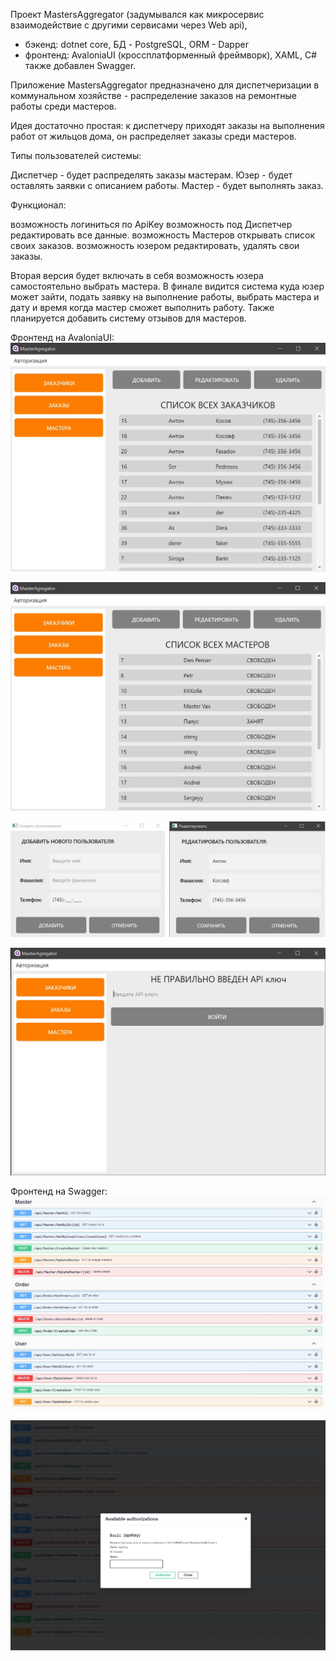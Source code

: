 Проект MastersAggregator (задумывался как микросервис взаимодействие с другими сервисами через Web api), 
- бэкенд: dotnet core, БД - PostgreSQL, ORM - Dapper 
- фронтенд: AvaloniaUI (кроссплатформенный фреймворк), XAML, C# также добавлен Swagger.

Приложение MastersAggregator предназначено для диспетчеризации в коммунальном хозяйстве - распределение заказов на ремонтные работы среди мастеров.

Идея достаточно простая: к диспетчеру приходят заказы на выполнения работ от жильцов дома, он распределяет заказы среди мастеров.

Типы пользователей системы:

Диспетчер - будет распределять заказы мастерам.
Юзер - будет оставлять заявки с описанием работы.
Мастер - будет выполнять заказ.

Функционал:

возможность логиниться по ApiKey
возможность под Диспетчер редактировать все данные.
возможность Мастеров открывать список своих заказов.
возможность юзером редактировать, удалять свои заказы. 

Вторая версия будет включать в себя возможность юзера самостоятельно выбрать мастера.
В финале видится система куда юзер может зайти, подать заявку на выполнение работы, выбрать мастера и дату и время когда мастер сможет выполнить работу. 
Также планируется добавить систему отзывов для мастеров.

Фронтенд на AvaloniaUI:
![alt text](https://github.com/Ramzes-Epp/MastersAggregator/blob/master/MasterAggregator.Desktop/Assets/Foto%20frontend/3.jpg?raw=true)

![alt text](https://github.com/Ramzes-Epp/MastersAggregator/blob/master/MasterAggregator.Desktop/Assets/Foto%20frontend/5.jpg?raw=true)

![alt text](https://github.com/Ramzes-Epp/MastersAggregator/blob/master/MasterAggregator.Desktop/Assets/Foto%20frontend/4.jpg?raw=true)

![alt text](https://github.com/Ramzes-Epp/MastersAggregator/blob/master/MasterAggregator.Desktop/Assets/Foto%20frontend/2.jpg?raw=true)

Фронтенд на Swagger:
![alt text](https://github.com/Ramzes-Epp/MastersAggregator/blob/master/MasterAggregator.Desktop/Assets/Foto%20frontend/6.jpg?raw=true)

![alt text](https://github.com/Ramzes-Epp/MastersAggregator/blob/master/MasterAggregator.Desktop/Assets/Foto%20frontend/7.jpg?raw=true)
